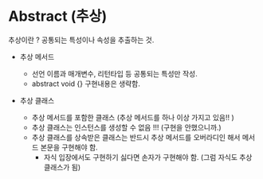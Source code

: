 # Abstract (추상)

추상이란 ? 공통되는 특성이나 속성을 추출하는 것.

*   추상 메서드&#x20;

    * 선언 이름과 매개변수, 리턴타입 등 공통되는 특성만 작성.
    * abstract void {} 구현내용은 생략함.


* 추상 클래스
  * 추상 메서드를 포함한 클래스 (추상 메서드를 하나 이상 가지고 있음!! )
  * 추상 클래스는 인스턴스를 생성할 수 없음 !!! (구현을 안했으니까.)
  * 추상 클래스를 상속받은 클래스는 반드시 추상 메서드를 오버라디인 해서 메서드 본문을 구현해야 함.
    * 자식 입장에서도 구현하기 싫다면 손자가 구현해야 함. (그럼 자식도 추상 클래스가 됨)  &#x20;
